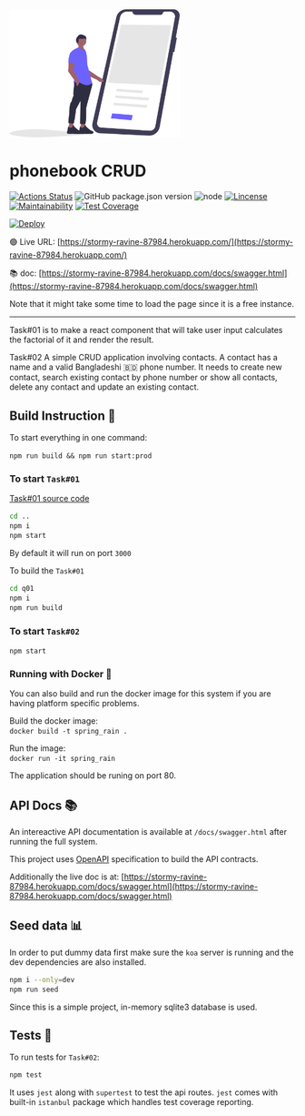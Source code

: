 <a href="https://undraw.co/">
    <img src = './docs/artwork.svg' width="300" alt="artwork" />
</a>

# phonebook CRUD

[![Actions Status](https://github.com/rakeen/spring_rain/workflows/koa%20workflow/badge.svg)](https://github.com/rakeen/spring_rain/actions)
![GitHub package.json version](https://img.shields.io/github/package-json/v/rakeen/spring_rain)
![node](https://img.shields.io/badge/node-14.4.0-brightgreen)
[![Lincense](http://www.wtfpl.net/wp-content/uploads/2012/12/wtfpl-badge-4.png)](http://www.wtfpl.net/about/)  
[![Maintainability](https://api.codeclimate.com/v1/badges/a99a88d28ad37a79dbf6/maintainability)](https://codeclimate.com/github/codeclimate/codeclimate/maintainability)
[![Test Coverage](https://api.codeclimate.com/v1/badges/a99a88d28ad37a79dbf6/test_coverage)](https://codeclimate.com/github/codeclimate/codeclimate/test_coverage)  

[![Deploy](https://www.herokucdn.com/deploy/button.svg)](https://heroku.com/deploy?template=https://github.com/heroku/node-js-getting-started)

🟢 Live URL: [https://stormy-ravine-87984.herokuapp.com/](https://stormy-ravine-87984.herokuapp.com/)  

📚 doc: [https://stormy-ravine-87984.herokuapp.com/docs/swagger.html](https://stormy-ravine-87984.herokuapp.com/docs/swagger.html)  

Note that it might take some time to load the page since it is a free instance.

---  


Task#01 is to make a react component that will take user input calculates the 
factorial of it and render the result.  

Task#02 A simple CRUD application involving contacts. A contact has a name 
and a valid Bangladeshi 🇧🇩 phone number. It needs to create new contact, 
search existing contact by phone number or show all contacts, delete any contact
and update an existing contact.  

## Build Instruction 🔧

To start everything in one command:  

`npm run build && npm run start:prod`

### To start `Task#01`  

[Task#01 source code](./q01/src/App.js)  


```sh
cd ..
npm i
npm start
```

By default it will run on port `3000`


To build the `Task#01`  

```sh
cd q01
npm i
npm run build
```

### To start `Task#02`

```
npm start
```

### Running with Docker 🐋

You can also build and run the docker image for this system if you are having platform specific problems.  

Build the docker image:  
`docker build -t spring_rain .`  

Run the image:  
`docker run -it spring_rain`  

The application should be runing on port 80.  

## API Docs 📚

An intereactive API documentation is available at `/docs/swagger.html` after running the full system.  

This project uses [OpenAPI](https://www.openapis.org/) specification to build the API contracts.

Additionally the live doc is at: [https://stormy-ravine-87984.herokuapp.com/docs/swagger.html](https://stormy-ravine-87984.herokuapp.com/docs/swagger.html)

## Seed data 📊

In order to put dummy data first make sure the `koa` server is running and the dev dependencies are also installed.  

```sh
npm i --only=dev
npm run seed
```

Since this is a simple project, in-memory sqlite3 database is used.  

## Tests 🚨

To run tests for `Task#02`:  

```sh
npm test
```

It uses `jest` along with `supertest` to test the api routes. `jest` comes 
with built-in `istanbul` package which handles test coverage reporting.  
